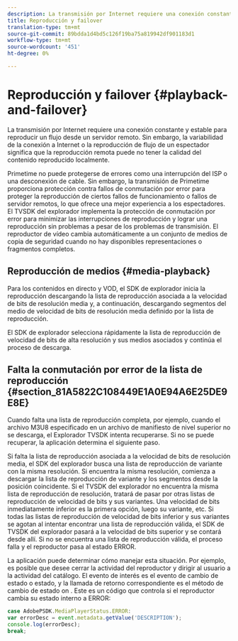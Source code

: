 ```yaml
---
description: La transmisión por Internet requiere una conexión constante y estable para reproducir un flujo desde un servidor remoto. Sin embargo, la variabilidad de la conexión a Internet o la reproducción de flujo de un espectador significa que la reproducción remota puede no tener la calidad del contenido reproducido localmente.
title: Reproducción y failover
translation-type: tm+mt
source-git-commit: 89bdda1d4bd5c126f19ba75a819942df901183d1
workflow-type: tm+mt
source-wordcount: '451'
ht-degree: 0%

---
```



# Reproducción y failover {#playback-and-failover}

La transmisión por Internet requiere una conexión constante y estable para reproducir un flujo desde un servidor remoto. Sin embargo, la variabilidad de la conexión a Internet o la reproducción de flujo de un espectador significa que la reproducción remota puede no tener la calidad del contenido reproducido localmente.

Primetime no puede protegerse de errores como una interrupción del ISP o una desconexión de cable. Sin embargo, la transmisión de Primetime proporciona protección contra fallos de conmutación por error para proteger la reproducción de ciertos fallos de funcionamiento o fallos de servidor remotos, lo que ofrece una mejor experiencia a los espectadores. El TVSDK del explorador implementa la protección de conmutación por error para minimizar las interrupciones de reproducción y lograr una reproducción sin problemas a pesar de los problemas de transmisión. El reproductor de vídeo cambia automáticamente a un conjunto de medios de copia de seguridad cuando no hay disponibles representaciones o fragmentos completos.

## Reproducción de medios {#media-playback}

Para los contenidos en directo y VOD, el SDK de explorador inicia la reproducción descargando la lista de reproducción asociada a la velocidad de bits de resolución media y, a continuación, descargando segmentos del medio de velocidad de bits de resolución media definido por la lista de reproducción.

El SDK de explorador selecciona rápidamente la lista de reproducción de velocidad de bits de alta resolución y sus medios asociados y continúa el proceso de descarga.

## Falta la conmutación por error de la lista de reproducción {#section_81A5822C108449E1A0E94A6E25DE9E8E}

Cuando falta una lista de reproducción completa, por ejemplo, cuando el archivo M3U8 especificado en un archivo de manifiesto de nivel superior no se descarga, el Explorador TVSDK intenta recuperarse. Si no se puede recuperar, la aplicación determina el siguiente paso.

Si falta la lista de reproducción asociada a la velocidad de bits de resolución media, el SDK del explorador busca una lista de reproducción de variante con la misma resolución. Si encuentra la misma resolución, comienza a descargar la lista de reproducción de variante y los segmentos desde la posición coincidente. Si el TVSDK del explorador no encuentra la misma lista de reproducción de resolución, tratará de pasar por otras listas de reproducción de velocidad de bits y sus variantes. Una velocidad de bits inmediatamente inferior es la primera opción, luego su variante, etc. Si todas las listas de reproducción de velocidad de bits inferior y sus variantes se agotan al intentar encontrar una lista de reproducción válida, el SDK de TVSDK del explorador pasará a la velocidad de bits superior y se contará desde allí. Si no se encuentra una lista de reproducción válida, el proceso falla y el reproductor pasa al estado ERROR.

La aplicación puede determinar cómo manejar esta situación. Por ejemplo, es posible que desee cerrar la actividad del reproductor y dirigir al usuario a la actividad del catálogo. El evento de interés es el evento de cambio de estado o estado, y la llamada de retorno correspondiente es el método de cambio de estado on . Este es un código que controla si el reproductor cambia su estado interno a ERROR:

```js
case AdobePSDK.MediaPlayerStatus.ERROR:  
var errorDesc = event.metadata.getValue('DESCRIPTION'); 
console.log(errorDesc); 
break; 
```
